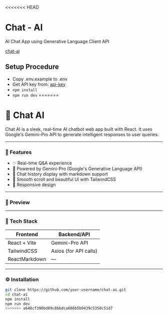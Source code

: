 <<<<<<< HEAD
# Chat - AI

AI Chat App using Generative Language Client API

[chat-ai](https://ai.visheshpandey.com)

## Setup Procedure

- Copy .env.example to .env
- Get API key from: [api-key](https://aistudio.google.com/app/apikey)
- `npm install`
- `npm run dev`
=======

# 🤖 Chat AI

Chat AI is a sleek, real-time AI chatbot web app built with React. It uses Google's Gemini-Pro API to generate intelligent responses to user queries.

---

### 🚀 Features

- ✨ Real-time Q&A experience
- 🧠 Powered by Gemini-Pro (Google's Generative Language API)
- 💬 Chat history display with markdown support
- 📜 Smooth scroll and beautiful UI with TailwindCSS
- 📱 Responsive design

---

### 📸 Preview



---

### 🧠 Tech Stack

| Frontend | Backend/API |
|----------|-------------|
| React + Vite | Gemini-Pro API |
| TailwindCSS | Axios (for API calls) |
| ReactMarkdown | — |

---

### ⚙️ Installation

```bash
git clone https://github.com/your-username/chat-ai.git
cd chat-ai
npm install
npm run dev
>>>>>>> a648cf390bd89c8bbdca608b5b0439c5350c51d7
